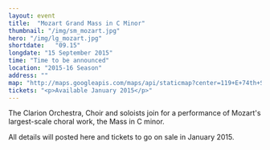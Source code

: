 ```yaml
---
layout: event
title:  "Mozart Grand Mass in C Minor"
thumbnail: "/img/sm_mozart.jpg"
hero: "/img/lg_mozart.jpg"
shortdate:   "09.15"
longdate: "15 September 2015"
time: "Time to be announced"
location: "2015-16 Season"
address: ""
map: "http://maps.googleapis.com/maps/api/staticmap?center=119+E+74th+St,+New+York,+NY+10021&zoom=9&size=700x300&maptype=roadmap&visual_refresh=true&markers=color:green%7Clabel:A%7C40.772257,-73.961974&sensor=false"
tickets: "<p>Available January 2015</p>"
---
```


The Clarion Orchestra, Choir and soloists join for a performance of Mozart's largest-scale choral work, the Mass in C minor.  

All details will posted here and tickets to go on sale in January 2015.

